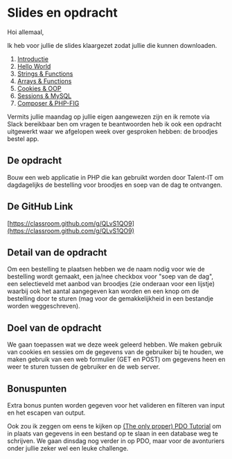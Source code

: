 # Slides en opdracht

Hoi allemaal,

Ik heb voor jullie de slides klaargezet zodat jullie die kunnen downloaden.

1. [Introductie](https://blob.in2itvof.com/in2it-training/PHPBootcamp/01_Introduction.pdf)
2. [Hello World](https://blob.in2itvof.com/in2it-training/PHPBootcamp/02_Hello_World.pdf)
3. [Strings & Functions](https://blob.in2itvof.com/in2it-training/PHPBootcamp/03_Strings_and_functions.pdf)
4. [Arrays & Functions](https://blob.in2itvof.com/in2it-training/PHPBootcamp/04_Arrays_and_functions.pdf)
5. [Cookies & OOP](https://blob.in2itvof.com/in2it-training/PHPBootcamp/05_Cookies_and_OOP.pdf)
6. [Sessions & MySQL](https://blob.in2itvof.com/in2it-training/PHPBootcamp/06_Sessions_and_MySQL.pdf)
7. [Composer & PHP-FIG](https://blob.in2itvof.com/in2it-training/PHPBootcamp/07_Composer_and_PHP-FIG.pdf)

Vermits jullie maandag op jullie eigen aangewezen zijn en ik remote via Slack bereikbaar ben om vragen te beantwoorden heb ik ook een opdracht uitgewerkt waar we afgelopen week over gesproken hebben: de broodjes bestel app.

## De opdracht

Bouw een web applicatie in PHP die kan gebruikt worden door Talent-IT om dagdagelijks de bestelling voor broodjes en soep van de dag te ontvangen.

## De GitHub Link

[https://classroom.github.com/g/QLvS1QO9](https://classroom.github.com/g/QLvS1QO9)

## Detail van de opdracht

Om een bestelling te plaatsen hebben we de naam nodig voor wie de bestelling wordt gemaakt, een ja/nee checkbox voor "soep van de dag", een selectieveld met aanbod van broodjes (zie onderaan voor een lijstje) waarbij ook het aantal aangegeven kan worden en een knop om de bestelling door te sturen (mag voor de gemakkelijkheid in een bestandje worden weggeschreven).

## Doel van de opdracht

We gaan toepassen wat we deze week geleerd hebben. We maken gebruik van cookies en sessies om de gegevens van de gebruiker bij te houden, we maken gebruik van een web formulier (GET en POST) om gegevens heen en weer te sturen tussen de gebruiker en de web server.

## Bonuspunten

Extra bonus punten worden gegeven voor het valideren en filteren van input en het escapen van output.

Ook zou ik zeggen om eens te kijken op [(The only proper) PDO Tutorial](https://phpdelusions.net/pdo) om in plaats van gegevens in een bestand op te slaan in een database weg te schrijven. We gaan dinsdag nog verder in op PDO, maar voor de avonturiers onder jullie zeker wel een leuke challenge.
